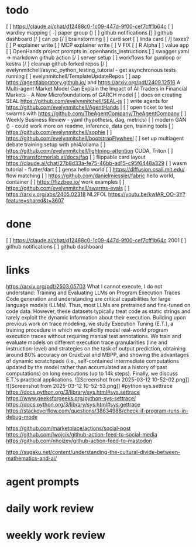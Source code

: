 # todo
[  ] https://claude.ai/chat/d12488c0-1c09-447d-9f00-cef7cff1b64c
[ ] wardley mapping
[ -] paper group ()
[ ] github notifications
[]  ] github dashboard
[/ ] can pp
[/ ] brainstorming
   [ ] card sort
[ ] linda card
[ /] taxes?
[ ] P explainer write
[ ] MCP explainer write
[ ] V FIX
[ ] R Alpha
[ ] value app
[ ] OpenHands project prompts in .openhands_instructions
[ ] swagger.yaml -> markdown github action
[/ ] server setup
[ ] workflows for gumloop or kestra
[/ ] cleanup github forked repos
[/ ] evelynmitchell/async_python_testing_tutorial - get asynchronous tests running
[ ] evelynmitchell/TemplateUpdateRepos
[ ] aap https://agentlaboratory.github.io/ and https://arxiv.org/pdf/2409.12516 A Multi-agent Market Model Can Explain the Impact of AI Traders in Financial Markets – A New Microfoundations of GARCH model
[ ] docs on creating SEAL https://github.com/evelynmitchell/SEAL-js
[ ] write agents for https://github.com/evelynmitchell/AgentHands |
[ ] open ticket to test swarms with https://github.com/TheAgentCompany/TheAgentCompany
[ ] Weekly Business Review - yaml (hypothesis, dag, metrics)
[ ] modern GAN () - could work more on readme, inference, data gen, training tools
[ ] https://github.com/evelynmitchell/sophie
[ ] https://github.com/evelynmitchell/bootstrapFlywheel
[ ] set up multiagent debate training setup with phi4/ollama
[ ] https://github.com/evelynmitchell/lightning-attention CUDA, Triton
[ ] https://transformerlab.ai/docs/faq
[ ] flippable card layout https://claude.ai/chat/27b8d33a-fe75-46bb-ad15-c95f6448a329
[ ] wasm tutorial - flutter/dart
[ ] gensx hello world
[ ] https://diffusion.csail.mit.edu/ flow matching 
[ ] https://github.com/danielmiessler/fabric hello world, container
[ ] https://fizzbee.io/ work examples
[ ] https://github.com/evelynmitchell/swarms-evals
[ ] https://arxiv.org/abs/2405.02318 NL2FOL
https://youtu.be/kwIAR_OO-3Y?feature=shared&t=3607

# done

[  ] https://claude.ai/chat/d12488c0-1c09-447d-9f00-cef7cff1b64c 2001
[ ] github notifications
[ ] github dashboard



# links

https://arxiv.org/pdf/2503.05703 What I cannot execute, I do not understand: Training and Evaluating LLMs on Program Execution Traces
Code generation and understanding are critical capabilities for large language models (LLMs). Thus, most LLMs are pretrained and fine-tuned on code data. However, these datasets typically treat code as static strings and rarely exploit the dynamic information about their execution. Building upon previous work on trace modeling, we study Execution Tuning (E.T.), a training procedure in which we explicitly model real-world program execution traces without requiring manual test annotations. We train and evaluate models on different execution trace granularities (line and instruction-level) and strategies on the task of output prediction, obtaining around 80% accuracy on CruxEval and MBPP, and showing the advantages of dynamic scratchpads (i.e., self-contained intermediate computations updated by the model rather than accumulated as a history of past computations) on long executions (up to 14k steps). Finally, we discuss E.T.'s practical applications.
![[Screenshot from 2025-03-12 10-52-02.png]]
![[Screenshot from 2025-03-12 10-52-53.png]]
#python sys.settrace https://docs.python.org/3/library/sys.html#sys.settrace https://www.geeksforgeeks.org/python-sys-settrace/ https://docs.python.org/3/library/sys.html#sys.gettrace https://stackoverflow.com/questions/38634988/check-if-program-runs-in-debug-mode

https://github.com/marketplace/actions/social-post https://github.com/lwojcik/github-action-feed-to-social-media https://github.com/nhoizey/github-action-feed-to-mastodon

https://sugaku.net/content/understanding-the-cultural-divide-between-mathematics-and-ai/

# agent prompts

# daily work review

# weekly work review